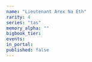 ```yaml
---
name: "Lieutenant Arex Na Eth"
rarity: 4
series: "tas"
memory_alpha: ""
bigbook_tier:
events:
in_portal:
published: false
---
```

